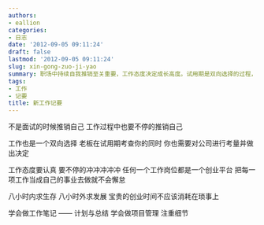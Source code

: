 ```yaml
---
authors:
- eallion
categories:
- 日志
date: '2012-09-05 09:11:24'
draft: false
lastmod: '2012-09-05 09:11:24'
slug: xin-gong-zuo-ji-yao
summary: 职场中持续自我推销至关重要，工作态度决定成长高度。试用期是双向选择的过程，员工也需评估公司匹配度。将岗位视为创业平台，以事业心投入工作才能保持动力。八小时内专注生存，八小时外谋求发展，避免琐事消耗精力。养成记录工作笔记和项目管理的习惯，细节决定成败！
tags:
- 工作
- 记要
title: 新工作记要
---
```

不是面试的时候推销自己
工作过程中也要不停的推销自己

工作也是一个双向选择
老板在试用期考查你的同时
你也需要对公司进行考量并做出决定

工作态度要认真
要不停的冲冲冲冲冲
任何一个工作岗位都是一个创业平台
把每一项工作当成自己的事业去做就不会懈怠

八小时内求生存
八小时外求发展
宝贵的创业时间不应该消耗在琐事上

学会做工作笔记 —— 计划与总结
学会做项目管理
注重细节